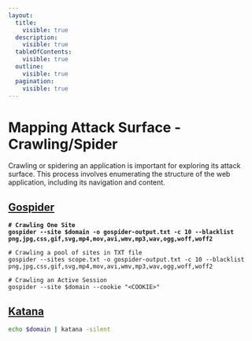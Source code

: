```yaml
---
layout:
  title:
    visible: true
  description:
    visible: true
  tableOfContents:
    visible: true
  outline:
    visible: true
  pagination:
    visible: true
---
```


# Mapping Attack Surface -  Crawling/Spider

Crawling or spidering an application is important for exploring its attack surface. This process involves enumerating the structure of the web application, including its navigation and content.

## [Gospider](https://github.com/jaeles-project/gospider)

<pre class="language-bash"><code class="lang-bash"><strong># Crawling One Site
</strong><strong>gospider --site $domain -o gospider-output.txt -c 10 --blacklist png,jpg,css,gif,svg,mp4,mov,avi,wmv,mp3,wav,ogg,woff,woff2
</strong>
# Crawling a pool of sites in TXT file
gospider --sites scope.txt -o gospider-output.txt -c 10 --blacklist png,jpg,css,gif,svg,mp4,mov,avi,wmv,mp3,wav,ogg,woff,woff2

# Crawling an Active Session
gospider --site $domain --cookie "&#x3C;COOKIE>"
</code></pre>

## [Katana](https://github.com/projectdiscovery/katana)

```bash
echo $domain | katana -silent
```

